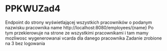 # PPKWUZad4
Endpoint do strony wyświetlającej wszystkich pracowników o podanym nazwisku pracownika  name http://localhost:8080/employees/{name}
Po tym przekierowuje na strone ze wszystkimi pracownikami i tam mamy mozliwosc wygenerowanai vcarda dla danego pracownika
Zadanie zrobione na 3 bez logowania
